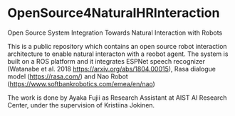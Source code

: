 # OpenSource4NaturalHRInteraction
Open Source System Integration Towards Natural Interaction with Robots

This is a public repository which contains an open source robot interaction architecture to enable natural interacton with a reobot agent. The system is built on a ROS platform and it integrates ESPNet speech recognizer (Watanabe et al. 2018 https://arxiv.org/abs/1804.00015), Rasa dialogue model (https://rasa.com/) and Nao Robot (https://www.softbankrobotics.com/emea/en/nao)

The work is done by Ayaka Fujii as Research Assistant at AIST AI Research Center, under the supervision of Kristiina Jokinen.
